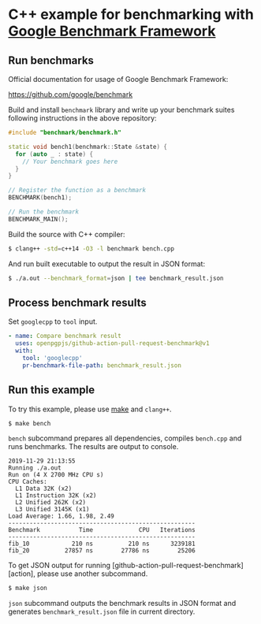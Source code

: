 C++ example for benchmarking with [Google Benchmark Framework][tool]
====================================================================

## Run benchmarks

Official documentation for usage of Google Benchmark Framework:

https://github.com/google/benchmark

Build and install `benchmark` library and write up your benchmark suites following instructions in
the above repository:

```cpp
#include "benchmark/benchmark.h"

static void bench1(benchmark::State &state) {
  for (auto _ : state) {
    // Your benchmark goes here
  }
}

// Register the function as a benchmark
BENCHMARK(bench1);

// Run the benchmark
BENCHMARK_MAIN();
```

Build the source with C++ compiler:

```sh
$ clang++ -std=c++14 -O3 -l benchmark bench.cpp
```

And run built executable to output the result in JSON format:

```sh
$ ./a.out --benchmark_format=json | tee benchmark_result.json
```

## Process benchmark results

Set `googlecpp` to `tool` input.

```yaml
- name: Compare benchmark result
  uses: openpgpjs/github-action-pull-request-benchmark@v1
  with:
    tool: 'googlecpp'
    pr-benchmark-file-path: benchmark_result.json
```


## Run this example

To try this example, please use [make](./Makefile) and `clang++`.

```sh
$ make bench
```

`bench` subcommand prepares all dependencies, compiles `bench.cpp` and runs benchmarks. The results
are output to console.

```
2019-11-29 21:13:55
Running ./a.out
Run on (4 X 2700 MHz CPU s)
CPU Caches:
  L1 Data 32K (x2)
  L1 Instruction 32K (x2)
  L2 Unified 262K (x2)
  L3 Unified 3145K (x1)
Load Average: 1.66, 1.98, 2.49
-----------------------------------------------------
Benchmark           Time             CPU   Iterations
-----------------------------------------------------
fib_10            210 ns          210 ns      3239181
fib_20          27857 ns        27786 ns        25206
```

To get JSON output for running [github-action-pull-request-benchmark][action], please use another subcommand.

```sh
$ make json
```

`json` subcommand outputs the benchmark results in JSON format and generates `benchmark_result.json`
file in current directory.

[tool]: https://github.com/google/benchmark
